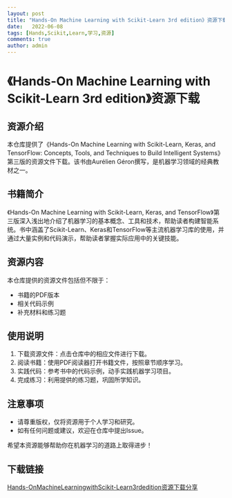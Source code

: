 ```yaml
---
layout: post
title: "Hands-On Machine Learning with Scikit-Learn 3rd edition》资源下载"
date:   2022-06-08
tags: [Hands,Scikit,Learn,学习,资源]
comments: true
author: admin
---
```

# 《Hands-On Machine Learning with Scikit-Learn 3rd edition》资源下载

## 资源介绍

本仓库提供了《Hands-On Machine Learning with Scikit-Learn, Keras, and TensorFlow: Concepts, Tools, and Techniques to Build Intelligent Systems》第三版的资源文件下载。该书由Aurélien Géron撰写，是机器学习领域的经典教材之一。

## 书籍简介

《Hands-On Machine Learning with Scikit-Learn, Keras, and TensorFlow》第三版深入浅出地介绍了机器学习的基本概念、工具和技术，帮助读者构建智能系统。书中涵盖了Scikit-Learn、Keras和TensorFlow等主流机器学习库的使用，并通过大量实例和代码演示，帮助读者掌握实际应用中的关键技能。

## 资源内容

本仓库提供的资源文件包括但不限于：

- 书籍的PDF版本
- 相关代码示例
- 补充材料和练习题

## 使用说明

1. 下载资源文件：点击仓库中的相应文件进行下载。
2. 阅读书籍：使用PDF阅读器打开书籍文件，按照章节顺序学习。
3. 实践代码：参考书中的代码示例，动手实践机器学习项目。
4. 完成练习：利用提供的练习题，巩固所学知识。

## 注意事项

- 请尊重版权，仅将资源用于个人学习和研究。
- 如有任何问题或建议，欢迎在仓库中提出Issue。

希望本资源能够帮助你在机器学习的道路上取得进步！

## 下载链接

[Hands-OnMachineLearningwithScikit-Learn3rdedition资源下载分享](https://pan.quark.cn/s/d57f88de5a84)